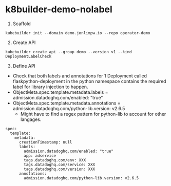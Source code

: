 # k8builder-demo-nolabel
1. Scaffold
```
kubebuilder init --domain demo.jonlimpw.io --repo operator-demo
```
2. Create API
```
kubebuilder create api --group demo --version v1 --kind DeploymentLabelCheck
```
3. Define API
- Check that both labels and annotations for 1 Deployment called flaskpython-deployment in the python namespace contains the required label for library injection to happen. 
- ObjectMeta.spec.template.metadata.labels = admission.datadoghq.com/enabled: "true"
- ObjectMeta.spec.template.metadata.annotations = admission.datadoghq.com/python-lib.version: v2.6.5
   - Might have to find a regex pattern for python-lib to account for other langages.
```
spec:  
  template:
    metadata:
      creationTimestamp: null
      labels:
        admission.datadoghq.com/enabled: "true"
        app: adservice
        tags.datadoghq.com/env: XXX
        tags.datadoghq.com/service: XXX
        tags.datadoghq.com/version: XXX
      annotations:
        admission.datadoghq.com/python-lib.version: v2.6.5
```